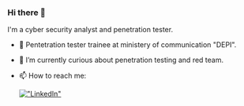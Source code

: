 ### Hi there 👋

I'm a cyber security analyst and penetration tester.


- 🔭 Pentetration tester trainee at ministery of communication "DEPI".
- 🌱 I’m currently curious about penetration testing and red team.
- 📫 How to reach me:

  [!["LinkedIn"](https://img.shields.io/badge/LinkedIn-blue?style=flat&logo=linkedin&labelColor=blue)](www.linkedin.com/in/amr-hamada-emam-1400b22a4)
